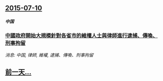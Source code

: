 ## [2015-07-10](/news/2015/07/10/index.md)

##### 中国
### [中國政府開始大規模針對各省市的維權人士與律師進行逮捕、傳喚、刑事拘留 ](/news/2015/07/10/中國政府開始大規模針對各省市的維權人士與律師進行逮捕-傳喚-刑事拘留.md)
_消息: 中国, 律師, 維權, 逮捕、傳喚、刑事拘留_

## [前一天...](/news/2015/07/5/index.md)

